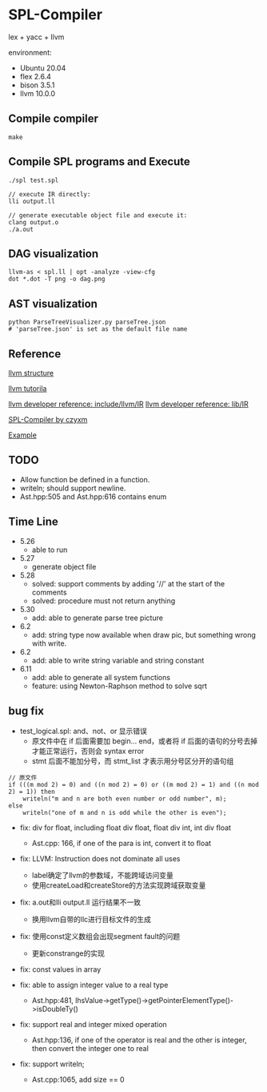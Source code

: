 # SPL-Compiler 

lex + yacc + llvm 

environment: 
* Ubuntu 20.04 
* flex 2.6.4 
* bison 3.5.1 
* llvm 10.0.0 

## Compile compiler

```
make
```

## Compile SPL programs and Execute 

```
./spl test.spl

// execute IR directly: 
lli output.ll 

// generate executable object file and execute it: 
clang output.o 
./a.out 
```

## DAG visualization 

```
llvm-as < spl.ll | opt -analyze -view-cfg
dot *.dot -T png -o dag.png
```

## AST visualization 

```
python ParseTreeVisualizer.py parseTree.json 
# 'parseTree.json' is set as the default file name

```

## Reference 

[llvm structure](https://blog.csdn.net/qq_42570601/article/details/107979539)

[llvm tutorila](https://llvm.org/docs/tutorial/MyFirstLanguageFrontend/index.html) 

[llvm developer reference: include/llvm/IR](https://llvm.org/doxygen/dir_c3e93f23a4a31c717998b98ce143b7c0.html)
[llvm developer reference: lib/IR](https://llvm.org/doxygen/dir_bfcfa2223a05221bedc89835a6573260.html)

[SPL-Compiler by czyxm](https://github.com/czyxm/SPL-Compiler)

[Example](https://blog.csdn.net/qq_42570601/article/details/108059403)

## TODO

* Allow function be defined in a function.
* writeln; should support newline.
* Ast.hpp:505 and Ast.hpp:616 contains enum 

## Time Line

* 5.26 
    * able to run 
* 5.27 
    * generate object file 
* 5.28 
    * solved: support comments by adding '//' at the start of the comments 
    * solved: procedure must not return anything 
* 5.30
    * add: able to generate parse tree picture
* 6.2
    * add: string type now available when draw pic, but something wrong with write.
* 6.2 
    * add: able to write string variable and string constant 
* 6.11
    * add: able to generate all system functions
    * feature: using Newton-Raphson method to solve sqrt

## bug fix 

* test_logical.spl: and、not、or 显示错误
    * 原文件中在 if 后面需要加 begin... end，或者将 if 后面的语句的分号去掉才能正常运行，否则会 syntax error 
    * stmt 后面不能加分号，而 stmt_list 才表示用分号区分开的语句组

```
// 原文件
if (((m mod 2) = 0) and ((n mod 2) = 0) or ((m mod 2) = 1) and ((n mod 2) = 1)) then 
    writeln("m and n are both even number or odd number", m); 
else
    writeln("one of m and n is odd while the other is even"); 
```

* fix: div for float, including float div float, float div int, int div float 
    * Ast.cpp: 166, if one of the para is int, convert it to float 

* fix: LLVM: Instruction does not dominate all uses
    * label确定了llvm的参数域，不能跨域访问变量
    * 使用createLoad和createStore的方法实现跨域获取变量

* fix: a.out和lli output.ll 运行结果不一致
    * 换用llvm自带的llc进行目标文件的生成

* fix: 使用const定义数组会出现segment fault的问题
    * 更新constrange的实现
    
* fix: const values in array 

* fix: able to assign integer value to a real type 
    * Ast.hpp:481, lhsValue->getType()->getPointerElementType()->isDoubleTy() 

* fix: support real and integer mixed operation 
    * Ast.hpp:136, if one of the operator is real and the other is integer, then convert the integer one to real 

* fix: support writeln; 
    * Ast.cpp:1065, add size == 0 
